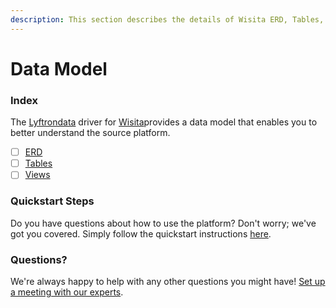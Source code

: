 ```yaml
---
description: This section describes the details of Wisita ERD, Tables, and Views.
---
```


# Data Model

### Index

The  [Lyftrondata](https://www.lyftrondata.com/) driver for [Wisita](None)provides a data model that enables you to better understand the source platform.

* [ ] [ERD](../../../marketing-analytics/wisita/data-model/erd.md)
* [ ] [Tables](../../../marketing-analytics/wisita/data-model/tables.md)
* [ ] [Views](../../../marketing-analytics/wisita/data-model/views.md)

### Quickstart Steps

Do you have questions about how to use the platform? Don't worry; we've got you covered. Simply follow the quickstart instructions [here](../../../marketing-analytics/wisita/quickstart-steps.md).

### Questions? <a href="#questions" id="questions"></a>

We're always happy to help with any other questions you might have! [Set up a meeting with our experts](https://www.lyftrondata.com/book-a-meeting/).

